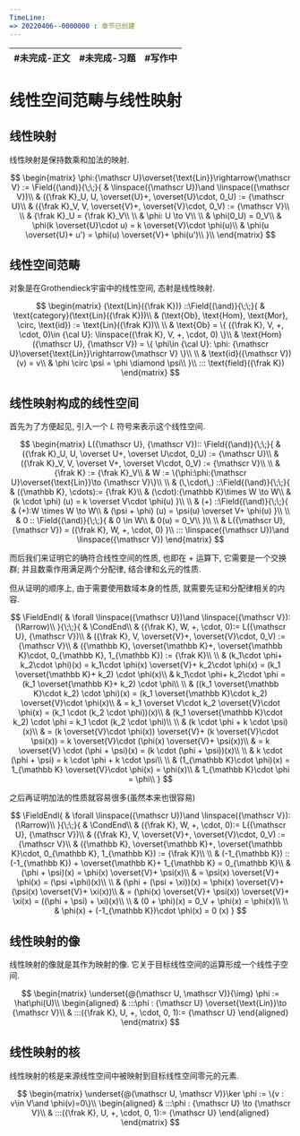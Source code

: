 ```yaml
---
TimeLine: 
=> 20220406--0000000 : 章节已创建
---
```

| #未完成-正文 | #未完成-习题 | #写作中 | 
| ------------ | ------------ | ------- |

# 线性空间范畴与线性映射

## 线性映射

线性映射是保持数乘和加法的映射. 

$$
\begin{matrix}
\phi:{\mathscr U}\overset{\text{Lin}}\rightarrow{\mathscr V}
:= \Field{(\and)}{\;\;}{
    & \linspace({\mathscr U})\and \linspace({\mathscr V})\\
    & ({\frak K}_U, U, \overset{U}+, \overset{U}\cdot, 0_U) := {\mathscr U}\\
    & ({\frak K}_V, V, \overset{V}+, \overset{V}\cdot, 0_V) := {\mathscr V}\\
    \\
    & {\frak K}_U = {\frak K}_V\\
    \\
    & \phi: U \to V\\
    \\
    & \phi(0_U) = 0_V\\
    & \phi(k \overset{U}\cdot u) = k \overset{V}\cdot \phi(u)\\
    & \phi(u \overset{U}+ u') = \phi(u) \overset{V}+ \phi(u')\\
}\\
\end{matrix}
$$

## 线性空间范畴

对象是在Grothendieck宇宙中的线性空间, 态射是线性映射. 

$$
\begin{matrix}
{\text{Lin}({\frak K})}
::\Field{(\and)}{\;\;}{
    & \text{category}(\text{Lin}({\frak K}))\\
    & (\text{Ob}, 
    \text{Hom}, 
    \text{Mor}, 
    \circ, 
    \text{id})
    := \text{Lin}({\frak K})\\
    \\
    & \text{Ob} = \{
        ({\frak K}, V, +, \cdot, 0)\in {\cal U}:
        \linspace({\frak K}, V, +, \cdot, 0)
    \}\\
    & \text{Hom}({\mathscr U}, {\mathscr V}) = \{
        \phi\in {\cal U}:
        \phi: {\mathscr U}\overset{\text{Lin}}\rightarrow{\mathscr V}
    \}\\
    \\
    & \text{id}({\mathscr V})(v) = v\\
    & \phi \circ \psi = \phi \diamond \psi\\
}\\
::: \text{field}({\frak K})
\end{matrix}
$$

## 线性映射构成的线性空间

首先为了方便起见, 引入一个 $L$ 符号来表示这个线性空间. 

$$
\begin{matrix}
L({\mathscr U}, {\mathscr V})::
\Field{(\and)}{\;\;}{
    & ({\frak K}_U, U, \overset U+, \overset U\cdot, 0_U) := {\mathscr U}\\
    & ({\frak K}_V, V, \overset V+, \overset V\cdot, 0_V) := {\mathscr V}\\
    \\
    & {\frak K} := {\frak K}_V\\
    & W := \{\phi:\phi:{\mathscr U}\overset{\text{Lin}}\to {\mathscr V}\}\\
    \\
    & (\,\cdot\,) ::\Field{(\and)}{\;\;}{
        & ({\mathbb K},  \cdots):= {\frak K}\\
        & (\cdot):{\mathbb K}\times W \to W\\
        & (k \cdot \phi) (u) = k \overset V\cdot \phi(u)
    }\\
    \\
    & (+) ::\Field{(\and)}{\;\;}{
        & (+):W \times W \to W\\
        & (\psi + \phi) (u) = \psi(u) \overset V+ \phi(u)
    }\\
    \\
    & 0 :: \Field{(\and)}{\;\;}{
        & 0 \in W\\
        & 0(u) = 0_V\\
    }\\
    \\
    & L({\mathscr U}, {\mathscr V}) = ({\frak K}, W, +, \cdot, 0)
}\\
::: \linspace({\mathscr U})\and \linspace({\mathscr V})
\end{matrix}
$$

而后我们来证明它的确符合线性空间的性质, 也即在 $+$ 运算下, 它需要是一个交换群; 并且数乘作用满足两个分配律, 结合律和幺元的性质. 

但从证明的顺序上, 由于需要使用数域本身的性质, 就需要先证和分配律相关的内容. 

$$
\FieldEndl{
    & \forall \linspace({\mathscr U})\and \linspace({\mathscr V}):(\Rarrow)\\
}{\;\;}{
    & \CondEnd\\
    & ({\frak K}, W, +, \cdot, 0):= L({\mathscr U}, {\mathscr V})\\
    & ({\frak K}, V, \overset{V}+, \overset{V}\cdot, 0_V) := {\mathscr V}\\
    & ({\mathbb K}, \overset{\mathbb K}+, \overset{\mathbb K}\cdot, 0_{\mathbb K}, 1_{\mathbb K}) 
        := {\frak K}\\
    \\
    & (k_1\cdot \phi+ k_2\cdot \phi)(x) 
        = k_1\cdot \phi(x) \overset{V}+ k_2\cdot \phi(x) 
        = (k_1 \overset{\mathbb K}+ k_2) \cdot \phi(x)\\
    & k_1\cdot \phi+ k_2\cdot \phi = (k_1 \overset{\mathbb K}+ k_2) \cdot \phi\\
    \\
    & ((k_1 \overset{\mathbb K}\cdot k_2) \cdot \phi)(x) 
    = (k_1 \overset{\mathbb K}\cdot k_2) \overset{V}\cdot \phi(x)\\ 
        & = k_1 \overset V\cdot k_2 \overset{V}\cdot \phi(x)
        = (k_1 \cdot (k_2 \cdot \phi))(x)\\
    & (k_1 \overset{\mathbb K}\cdot k_2) \cdot \phi = k_1 \cdot (k_2 \cdot \phi)\\
    \\
    & (k \cdot \phi + k \cdot \psi)(x)\\
        & = (k \overset{V}\cdot \phi(x)) \overset{V}+ (k \overset{V}\cdot \psi(x))
        = k \overset{V}\cdot (\phi(x) \overset{V}+ \psi(x))\\
        & = k \overset{V} \cdot (\phi + \psi)(x)
        = (k \cdot (\phi + \psi))(x)\\
    \\
    & k \cdot (\phi + \psi) = k \cdot \phi + k \cdot \psi\\
    \\
    & (1_{\mathbb K}\cdot \phi)(x) = 1_{\mathbb K} \overset{V}\cdot \phi(x) = \phi(x)\\
    & 1_{\mathbb K}\cdot \phi = \phi\\
}
$$

之后再证明加法的性质就容易很多(虽然本来也很容易)

$$
\FieldEndl{
    & \forall \linspace({\mathscr U})\and \linspace({\mathscr V}):(\Rarrow)\\
}{\;\;}{
    & \CondEnd\\
    & ({\frak K}, W, +, \cdot, 0):= L({\mathscr U}, {\mathscr V})\\
    & ({\frak K}, V, \overset{V}+, \overset{V}\cdot, 0_V) := {\mathscr V}\\
    & ({\mathbb K}, \overset{\mathbb K}+, \overset{\mathbb K}\cdot, 0_{\mathbb K}, 1_{\mathbb K}) 
        := {\frak K}\\
    \\
    & (-1_{\mathbb K}) :: (-1_{\mathbb K}) + \overset{\mathbb K}+ 1_{\mathbb K} = 0_{\mathbb K}\\
    & (\phi + \psi)(x) = \phi(x) \overset{V}+ \psi(x)\\
        & = \psi(x) \overset{V}+ \phi(x) = (\psi +\phi)(x)\\
    \\
    & (\phi + (\psi + \xi))(x) 
        = \phi(x) \overset{V}+ (\psi(x) \overset{V}+ \xi(x))\\ 
        & = (\phi(x) \overset{V}+ \psi(x)) \overset{V}+ \xi(x)
        = ((\phi + \psi) + \xi)(x)\\
    \\
    & (0 + \phi)(x) = 0_V + \phi(x) = \phi(x)\\
    \\
    & \phi(x) + (-1_{\mathbb K})\cdot \phi(x) = 0 (x)
}
$$

## 线性映射的像

线性映射的像就是其作为映射的像. 它关于目标线性空间的运算形成一个线性子空间. 

$$
\begin{matrix}
\underset{@(\mathscr U, \mathscr V)}{\img} \phi := \hat\phi(U)\\
\begin{aligned}
& :::\phi : {\mathscr U} \overset{\text{Lin}}\to {\mathscr V}\\
& :::({\frak K}, U, +, \cdot, 0, 1):= {\mathscr U}
\end{aligned}
\end{matrix}
$$

## 线性映射的核

线性映射的核是来源线性空间中被映射到目标线性空间零元的元素. 

$$
\begin{matrix}
\underset{@(\mathscr U, \mathscr V)}\ker \phi := \{v : v\in V\and \phi(v)=0\}\\
\begin{aligned}
& :::\phi : {\mathscr U} \to {\mathscr V}\\
& :::({\frak K}, U, +, \cdot, 0, 1):= {\mathscr U}
\end{aligned}
\end{matrix}
$$

